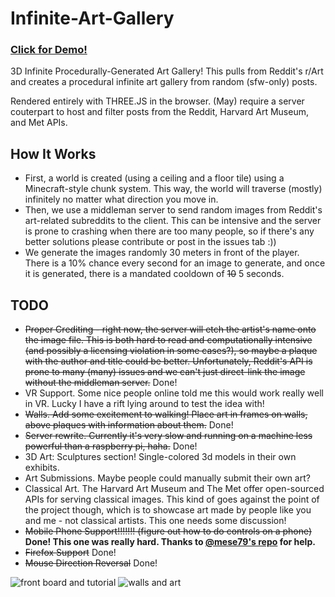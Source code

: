 # Infinite-Art-Gallery
### [Click for Demo!](https://infinite-art-gallery.brazil-0034.repl.co/)
3D Infinite Procedurally-Generated Art Gallery! This pulls from Reddit's r/Art and creates a procedural infinite art gallery from random (sfw-only) posts.

Rendered entirely with THREE.JS in the browser. (May) require a server couterpart to host and filter posts from the Reddit, Harvard Art Museum, and Met APIs.

## How It Works
- First, a world is created (using a ceiling and a floor tile) using a Minecraft-style chunk system. This way, the world will traverse (mostly) infinitely no matter what direction you move in.
- Then, we use a middleman server to send random images from Reddit's art-related subreddits to the client. This can be intensive and the server is prone to crashing when there are too many people, so if there's any better solutions please contribute or post in the issues tab :))
- We generate the images randomly 30 meters in front of the player. There is a 10% chance every second for an image to generate, and once it is generated, there is a mandated cooldown of ~~10~~ 5 seconds.

## TODO
- ~~Proper Crediting - right now, the server will etch the artist's name onto the image file. This is both hard to read and computationally intensive (and possibly a licensing violation in some cases?), so maybe a plaque with the author and title could be better. Unfortunately, Reddit's API is prone to many (many) issues and we can't just direct-link the image without the middleman server.~~ Done!
- VR Support. Some nice people online told me this would work really well in VR. Lucky I have a rift lying around to test the idea with!
- ~~Walls. Add some excitement to walking! Place art in frames on walls, above plaques with information about them.~~ Done!
- ~~Server rewrite. Currently it's very slow and running on a machine less powerful than a raspberry pi, haha.~~ Done!
- 3D Art: Sculptures section! Single-colored 3d models in their own exhibits.
- Art Submissions. Maybe people could manually submit their own art?
- Classical Art. The Harvard Art Museum and The Met offer open-sourced APIs for serving classical images. This kind of goes against the point of the project though, which is to showcase art made by people like you and me - not classical artists. This one needs some discussion!
- ~~Mobile Phone Support!!!!!!! (figure out how to do controls on a phone)~~ **Done! This one was really hard. Thanks to [@mese79's repo](https://github.com/mese79/TouchControls) for help.**
- ~~Firefox Support~~ Done!
- ~~Mouse Direction Reversal~~ Done!

![front board and tutorial](https://user-images.githubusercontent.com/66288732/185100953-3f2e287d-b06c-4140-a500-f01a32982888.png)
![walls and art](https://user-images.githubusercontent.com/66288732/187042850-a3ef3008-098c-4543-9894-c5d45ed2a533.png)

